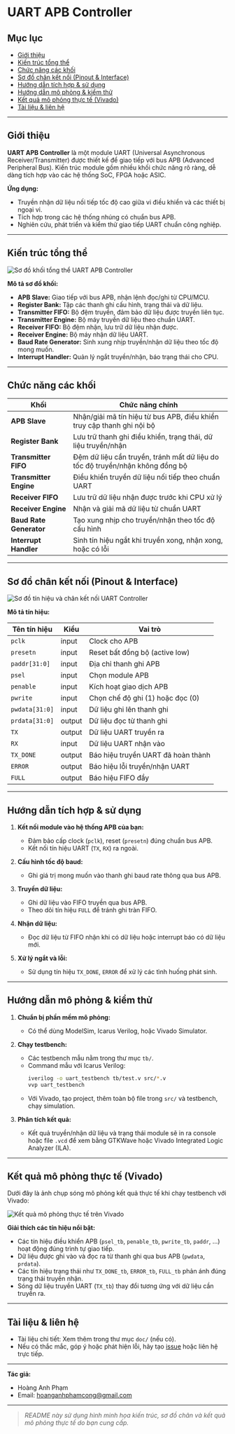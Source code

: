 # UART APB Controller

## Mục lục
- [Giới thiệu](#giới-thiệu)
- [Kiến trúc tổng thể](#kiến-trúc-tổng-thể)
- [Chức năng các khối](#chức-năng-các-khối)
- [Sơ đồ chân kết nối (Pinout & Interface)](#sơ-đồ-chân-kết-nối-pinout--interface)
- [Hướng dẫn tích hợp & sử dụng](#hướng-dẫn-tích-hợp--sử-dụng)
- [Hướng dẫn mô phỏng & kiểm thử](#hướng-dẫn-mô-phỏng--kiểm-thử)
- [Kết quả mô phỏng thực tế (Vivado)](#kết-quả-mô-phỏng-thực-tế-vivado)
- [Tài liệu & liên hệ](#tài-liệu--liên-hệ)

---

## Giới thiệu

**UART APB Controller** là một module UART (Universal Asynchronous Receiver/Transmitter) được thiết kế để giao tiếp với bus APB (Advanced Peripheral Bus). Kiến trúc module gồm nhiều khối chức năng rõ ràng, dễ dàng tích hợp vào các hệ thống SoC, FPGA hoặc ASIC.

**Ứng dụng:**
- Truyền nhận dữ liệu nối tiếp tốc độ cao giữa vi điều khiển và các thiết bị ngoại vi.
- Tích hợp trong các hệ thống nhúng có chuẩn bus APB.
- Nghiên cứu, phát triển và kiểm thử giao tiếp UART chuẩn công nghiệp.

---

## Kiến trúc tổng thể

![Sơ đồ khối tổng thể UART APB Controller](image/image1.png)

**Mô tả sơ đồ khối:**
- **APB Slave:** Giao tiếp với bus APB, nhận lệnh đọc/ghi từ CPU/MCU.
- **Register Bank:** Tập các thanh ghi cấu hình, trạng thái và dữ liệu.
- **Transmitter FIFO:** Bộ đệm truyền, đảm bảo dữ liệu được truyền liên tục.
- **Transmitter Engine:** Bộ máy truyền dữ liệu theo chuẩn UART.
- **Receiver FIFO:** Bộ đệm nhận, lưu trữ dữ liệu nhận được.
- **Receiver Engine:** Bộ máy nhận dữ liệu UART.
- **Baud Rate Generator:** Sinh xung nhịp truyền/nhận dữ liệu theo tốc độ mong muốn.
- **Interrupt Handler:** Quản lý ngắt truyền/nhận, báo trạng thái cho CPU.

---

## Chức năng các khối

| Khối                  | Chức năng chính                                                                                  |
|-----------------------|-------------------------------------------------------------------------------------------------|
| **APB Slave**         | Nhận/giải mã tín hiệu từ bus APB, điều khiển truy cập thanh ghi nội bộ                          |
| **Register Bank**     | Lưu trữ thanh ghi điều khiển, trạng thái, dữ liệu truyền/nhận                                   |
| **Transmitter FIFO**  | Đệm dữ liệu cần truyền, tránh mất dữ liệu do tốc độ truyền/nhận không đồng bộ                   |
| **Transmitter Engine**| Điều khiển truyền dữ liệu nối tiếp theo chuẩn UART                                              |
| **Receiver FIFO**     | Lưu trữ dữ liệu nhận được trước khi CPU xử lý                                                  |
| **Receiver Engine**   | Nhận và giải mã dữ liệu từ chuẩn UART                                                           |
| **Baud Rate Generator** | Tạo xung nhịp cho truyền/nhận theo tốc độ cấu hình                                            |
| **Interrupt Handler** | Sinh tín hiệu ngắt khi truyền xong, nhận xong, hoặc có lỗi                                      |

---

## Sơ đồ chân kết nối (Pinout & Interface)

![Sơ đồ tín hiệu và chân kết nối UART Controller](image/image2.png)

**Mô tả tín hiệu:**

| Tên tín hiệu      | Kiểu    | Vai trò                                       |
|-------------------|---------|-----------------------------------------------|
| `pclk`            | input   | Clock cho APB                                 |
| `presetn`         | input   | Reset bất đồng bộ (active low)                |
| `paddr[31:0]`     | input   | Địa chỉ thanh ghi APB                         |
| `psel`            | input   | Chọn module APB                               |
| `penable`         | input   | Kích hoạt giao dịch APB                       |
| `pwrite`          | input   | Chọn chế độ ghi (1) hoặc đọc (0)              |
| `pwdata[31:0]`    | input   | Dữ liệu ghi lên thanh ghi                     |
| `prdata[31:0]`    | output  | Dữ liệu đọc từ thanh ghi                      |
| `TX`              | output  | Dữ liệu UART truyền ra                        |
| `RX`              | input   | Dữ liệu UART nhận vào                         |
| `TX_DONE`         | output  | Báo hiệu truyền UART đã hoàn thành            |
| `ERROR`           | output  | Báo hiệu lỗi truyền/nhận UART                 |
| `FULL`            | output  | Báo hiệu FIFO đầy                             |

---

## Hướng dẫn tích hợp & sử dụng

1. **Kết nối module vào hệ thống APB của bạn:**  
   - Đảm bảo cấp clock (`pclk`), reset (`presetn`) đúng chuẩn bus APB.
   - Kết nối tín hiệu UART (`TX`, `RX`) ra ngoài.

2. **Cấu hình tốc độ baud:**  
   - Ghi giá trị mong muốn vào thanh ghi baud rate thông qua bus APB.

3. **Truyền dữ liệu:**
   - Ghi dữ liệu vào FIFO truyền qua bus APB.
   - Theo dõi tín hiệu `FULL` để tránh ghi tràn FIFO.

4. **Nhận dữ liệu:**
   - Đọc dữ liệu từ FIFO nhận khi có dữ liệu hoặc interrupt báo có dữ liệu mới.

5. **Xử lý ngắt và lỗi:**
   - Sử dụng tín hiệu `TX_DONE`, `ERROR` để xử lý các tình huống phát sinh.

---

## Hướng dẫn mô phỏng & kiểm thử

1. **Chuẩn bị phần mềm mô phỏng:**  
   - Có thể dùng ModelSim, Icarus Verilog, hoặc Vivado Simulator.

2. **Chạy testbench:**
   - Các testbench mẫu nằm trong thư mục `tb/`.
   - Command mẫu với Icarus Verilog:
     ```sh
     iverilog -o uart_testbench tb/test.v src/*.v
     vvp uart_testbench
     ```
   - Với Vivado, tạo project, thêm toàn bộ file trong `src/` và testbench, chạy simulation.

3. **Phân tích kết quả:**
   - Kết quả truyền/nhận dữ liệu và trạng thái module sẽ in ra console hoặc file `.vcd` để xem bằng GTKWave hoặc Vivado Integrated Logic Analyzer (ILA).

---

## Kết quả mô phỏng thực tế (Vivado)

Dưới đây là ảnh chụp sóng mô phỏng kết quả thực tế khi chạy testbench với Vivado:

![Kết quả mô phỏng thực tế trên Vivado](image/result.png)

**Giải thích các tín hiệu nổi bật:**
- Các tín hiệu điều khiển APB (`psel_tb`, `penable_tb`, `pwrite_tb`, `paddr`, ...) hoạt động đúng trình tự giao tiếp.
- Dữ liệu được ghi vào và đọc ra từ thanh ghi qua bus APB (`pwdata`, `prdata`).
- Các tín hiệu trạng thái như `TX_DONE_tb`, `ERROR_tb`, `FULL_tb` phản ánh đúng trạng thái truyền nhận.
- Sóng dữ liệu truyền UART (`TX_tb`) thay đổi tương ứng với dữ liệu cần truyền ra.

---

## Tài liệu & liên hệ

- Tài liệu chi tiết: Xem thêm trong thư mục `doc/` (nếu có).
- Nếu có thắc mắc, góp ý hoặc phát hiện lỗi, hãy tạo [issue](https://github.com/hoang4nhpham/uart-apb-controller/issues) hoặc liên hệ trực tiếp.

---

**Tác giả:**  
- Hoàng Anh Phạm  
- Email: hoanganhphamcong@gmail.com

---

> _README này sử dụng hình minh họa kiến trúc, sơ đồ chân và kết quả mô phỏng thực tế do bạn cung cấp._
